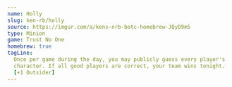 ```yaml
---
name: Holly
slug: ken-rb/holly
source: https://imgur.com/a/kens-nrb-botc-homebrew-JQyD9m5
type: Minion
game: Trust No One
homebrew: true
tagLine:
  Once per game during the day, you may publicly guess every player's
  character. If all good players are correct, your team wins tonight.
  [+1 Outsider]
---
```

